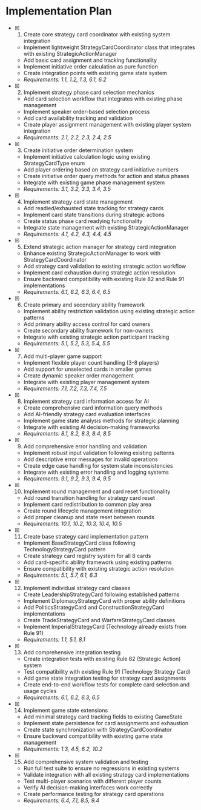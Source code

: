 # Implementation Plan

- [x] 1. Create core strategy card coordinator with existing system integration
  - Implement lightweight StrategyCardCoordinator class that integrates with existing StrategicActionManager
  - Add basic card assignment and tracking functionality
  - Implement initiative order calculation as pure function
  - Create integration points with existing game state system
  - _Requirements: 1.1, 1.2, 1.3, 6.1, 6.2_

- [x] 2. Implement strategy phase card selection mechanics
  - Add card selection workflow that integrates with existing phase management
  - Implement speaker order-based selection process
  - Add card availability tracking and validation
  - Create player assignment management with existing player system integration
  - _Requirements: 2.1, 2.2, 2.3, 2.4, 2.5_

- [x] 3. Create initiative order determination system
  - Implement initiative calculation logic using existing StrategyCardType enum
  - Add player ordering based on strategy card initiative numbers
  - Create initiative order query methods for action and status phases
  - Integrate with existing game phase management system
  - _Requirements: 3.1, 3.2, 3.3, 3.4, 3.5_

- [x] 4. Implement strategy card state management
  - Add readied/exhausted state tracking for strategy cards
  - Implement card state transitions during strategic actions
  - Create status phase card readying functionality
  - Integrate state management with existing StrategicActionManager
  - _Requirements: 4.1, 4.2, 4.3, 4.4, 4.5_

- [x] 5. Extend strategic action manager for strategy card integration
  - Enhance existing StrategicActionManager to work with StrategyCardCoordinator
  - Add strategy card validation to existing strategic action workflow
  - Implement card exhaustion during strategic action resolution
  - Ensure backward compatibility with existing Rule 82 and Rule 91 implementations
  - _Requirements: 6.1, 6.2, 6.3, 6.4, 6.5_

- [x] 6. Create primary and secondary ability framework
  - Implement ability restriction validation using existing strategic action patterns
  - Add primary ability access control for card owners
  - Create secondary ability framework for non-owners
  - Integrate with existing strategic action participant tracking
  - _Requirements: 5.1, 5.2, 5.3, 5.4, 5.5_

- [x] 7. Add multi-player game support
  - Implement flexible player count handling (3-8 players)
  - Add support for unselected cards in smaller games
  - Create dynamic speaker order management
  - Integrate with existing player management system
  - _Requirements: 7.1, 7.2, 7.3, 7.4, 7.5_

- [x] 8. Implement strategy card information access for AI
  - Create comprehensive card information query methods
  - Add AI-friendly strategy card evaluation interfaces
  - Implement game state analysis methods for strategic planning
  - Integrate with existing AI decision-making frameworks
  - _Requirements: 8.1, 8.2, 8.3, 8.4, 8.5_

- [x] 9. Add comprehensive error handling and validation
  - Implement robust input validation following existing patterns
  - Add descriptive error messages for invalid operations
  - Create edge case handling for system state inconsistencies
  - Integrate with existing error handling and logging systems
  - _Requirements: 9.1, 9.2, 9.3, 9.4, 9.5_

- [x] 10. Implement round management and card reset functionality
  - Add round transition handling for strategy card reset
  - Implement card redistribution to common play area
  - Create round lifecycle management integration
  - Add proper cleanup and state reset between rounds
  - _Requirements: 10.1, 10.2, 10.3, 10.4, 10.5_

- [x] 11. Create base strategy card implementation pattern
  - Implement BaseStrategyCard class following TechnologyStrategyCard pattern
  - Create strategy card registry system for all 8 cards
  - Add card-specific ability framework using existing patterns
  - Ensure compatibility with existing strategic action resolution
  - _Requirements: 5.1, 5.7, 6.1, 6.3_

- [x] 12. Implement individual strategy card classes
  - Create LeadershipStrategyCard following established patterns
  - Implement DiplomacyStrategyCard with proper ability definitions
  - Add PoliticsStrategyCard and ConstructionStrategyCard implementations
  - Create TradeStrategyCard and WarfareStrategyCard classes
  - Implement ImperialStrategyCard (Technology already exists from Rule 91)
  - _Requirements: 1.1, 5.1, 8.1_

- [x] 13. Add comprehensive integration testing
  - Create integration tests with existing Rule 82 (Strategic Action) system
  - Test compatibility with existing Rule 91 (Technology Strategy Card)
  - Add game state integration testing for strategy card assignments
  - Create end-to-end workflow tests for complete card selection and usage cycles
  - _Requirements: 6.1, 6.2, 6.3, 6.5_

- [x] 14. Implement game state extensions
  - Add minimal strategy card tracking fields to existing GameState
  - Implement state persistence for card assignments and exhaustion
  - Create state synchronization with StrategyCardCoordinator
  - Ensure backward compatibility with existing game state management
  - _Requirements: 1.3, 4.5, 6.2, 10.2_

- [x] 15. Add comprehensive system validation and testing
  - Run full test suite to ensure no regressions in existing systems
  - Validate integration with all existing strategy card implementations
  - Test multi-player scenarios with different player counts
  - Verify AI decision-making interfaces work correctly
  - Create performance testing for strategy card operations
  - _Requirements: 6.4, 7.1, 8.5, 9.4_
